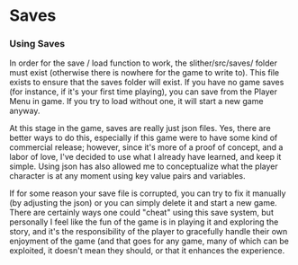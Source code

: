 # Saves

### Using Saves

In order for the save / load function to work, the slither/src/saves/ folder must exist (otherwise there is nowhere for the game to write to). This file exists to ensure that the saves folder will exist. If you have no game saves (for instance, if it's your first time playing), you can save from the Player Menu in game. If you try to load without one, it will start a new game anyway.

At this stage in the game, saves are really just json files. Yes, there are better ways to do this, especially if this game were to have some kind of commercial release; however, since it's more of a proof of concept, and a labor of love, I've decided to use what I already have learned, and keep it simple. Using json has also allowed me to conceptualize what the player character is at any moment using key value pairs and variables.

If for some reason your save file is corrupted, you can try to fix it manually (by adjusting the json) or you can simply delete it and start a new game. There are certainly ways one could "cheat" using this save system, but personally I feel like the fun of the game is in playing it and exploring the story, and it's the responsibility of the player to gracefully handle their own enjoyment of the game (and that goes for any game, many of which can be exploited, it doesn't mean they should, or that it enhances the experience.
